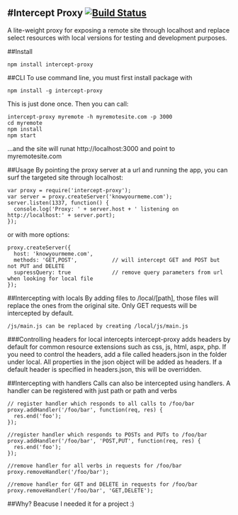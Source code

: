 #Intercept Proxy [![Build Status](https://secure.travis-ci.org/JohanObrink/intercept-proxy.png?branch=master)](http://travis-ci.org/JohanObrink/intercept-proxy)
-
A lite-weight proxy for exposing a remote site through localhost and replace select resources with local versions for testing and development purposes.

##Install

    npm install intercept-proxy

##CLI
To use command line, you must first install package with

    npm install -g intercept-proxy

This is just done once. Then you can call:

    intercept-proxy myremote -h myremotesite.com -p 3000
    cd myremote
    npm install
    npm start

...and the site will runat http://localhost:3000 and point to myremotesite.com

##Usage
By pointing the proxy server at a url and running the app, you can surf the targeted site through localhost:

    var proxy = require('intercept-proxy');
    var server = proxy.createServer('knowyourmeme.com');
    server.listen(1337, function() {
      console.log('Proxy: ' + server.host + ' listening on http://localhost:' + server.port);
    });

or with more options:

    proxy.createServer({
      host: 'knowyourmeme.com',
      methods: 'GET,POST',           // will intercept GET and POST but not PUT and DELETE
      supressQuery: true             // remove query parameters from url when looking for local file
    });

##Intercepting with locals
By adding files to /local/[path], those files will replace the ones from the original site. Only GET requests will be intercepted by default.

    /js/main.js can be replaced by creating /local/js/main.js

###Controlling headers for local intercepts
intercept-proxy adds headers by default for common resource extensions such as css, js, html, aspx, php. If you need to control the headers, add a file called headers.json in the folder under local. All properties in the json object will be added as headers. If a default header is specified in headers.json, this will be overridden.

##Intercepting with handlers
Calls can also be intercepted using handlers. A handler can be registered with just path or path and verbs

    // register handler which responds to all calls to /foo/bar
    proxy.addHandler('/foo/bar', function(req, res) {
      res.end('foo');
    });

    //register handler which responds to POSTs and PUTs to /foo/bar
    proxy.addHandler('/foo/bar', 'POST,PUT', function(req, res) {
      res.end('foo');
    });

    //remove handler for all verbs in requests for /foo/bar
    proxy.removeHandler('/foo/bar');

    //remove handler for GET and DELETE in requests for /foo/bar
    proxy.removeHandler('/foo/bar', 'GET,DELETE');

##Why?
Beacuse I needed it for a project :)